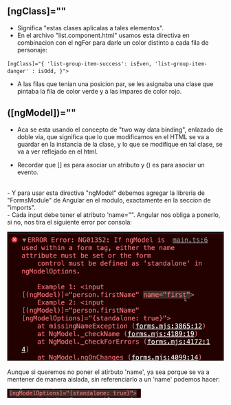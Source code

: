 ## [ngClass]=""

- Significa "estas clases aplicalas a tales elementos".
- En el archivo "list.component.html" usamos esta directiva en combinacion con el ngFor para darle un color distinto a cada fila de personaje:

``[ngClass]="{
        'list-group-item-success': isEven,
        'list-group-item-danger' : isOdd,
      }">``
<br>
- A las filas que tenian una posicion par, se les asignaba una clase que pintaba la fila de color verde y a las impares de color rojo.


## ([ngModel])=""
- Aca se esta usando el concepto de "two way data binding", enlazado de doble via, que significa que lo que modificamos en el HTML se va a guardar en la instancia de la clase, y lo que se modifique en tal clase, se va a ver reflejado en el html.

- Recordar que [] es para asociar un atributo y () es para asociar un evento.
<br>
- Y para usar esta directiva "ngModel" debemos agregar la libreria de "FormsModule" de Angular en el modulo, exactamente en la seccion de "imports".
<br>
- Cada input debe tener el atributo 'name="<nombreAtributo>". Angular nos obliga a ponerlo, si no, nos tira el siguiente error por consola:

![Error al no poner el atrituto del input: 'name'](image.png)

Aunque si queremos no poner el atirbuto 'name', ya sea porque se va a mentener de manera aislada, sin referenciarlo a un 'name' podemos hacer:

![Alt text](image-1.png)
